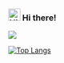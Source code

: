 ### <img src='https://qpluspicture.oss-cn-beijing.aliyuncs.com/6LjjQA/Hi.gif' alt='Hi' width="24"/> Hi there! [](https://visitor-badge.laobi.icu/badge?page_id=Fanduzi.readme)
![](https://github-readme-stats.vercel.app/api?username=Fanduzi&show_icons=true)

[![Top Langs](https://github-readme-stats.vercel.app/api/top-langs/?username=Fanduzi&hide=html)](https://github.com/anuraghazra/github-readme-stats)
<!--
**Fanduzi/Fanduzi** is a ✨ _special_ ✨ repository because its `README.md` (this file) appears on your GitHub profile.

Here are some ideas to get you started:

- 🔭 I’m currently working on ...
- 🌱 I’m currently learning ...
- 👯 I’m looking to collaborate on ...
- 🤔 I’m looking for help with ...
- 💬 Ask me about ...
- 📫 How to reach me: ...
- 😄 Pronouns: ...
- ⚡ Fun fact: ...
-->
